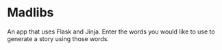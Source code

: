 # Madlibs 
An app that uses Flask and Jinja. Enter the words you would like to use to generate a story using those words. 